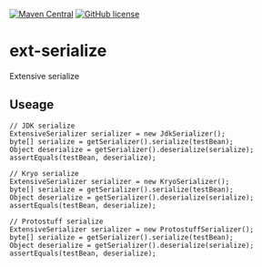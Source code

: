 [![Maven Central](https://img.shields.io/maven-central/v/io.github.qianlixy/ext-serialize.svg)](https://search.maven.org/search?q=a:ext-serialize)
[![GitHub license](https://img.shields.io/github/license/qianlixy/ext-serialize.svg)](https://github.com/qianlixy/ext-serialize/blob/master/LICENSE)

# ext-serialize
Extensive serialize

## Useage
```
// JDK serialize
ExtensiveSerializer serializer = new JdkSerializer();
byte[] serialize = getSerializer().serialize(testBean);
Object deserialize = getSerializer().deserialize(serialize);
assertEquals(testBean, deserialize);

// Kryo serialize
ExtensiveSerializer serializer = new KryoSerializer();
byte[] serialize = getSerializer().serialize(testBean);
Object deserialize = getSerializer().deserialize(serialize);
assertEquals(testBean, deserialize);

// Protostuff serialize
ExtensiveSerializer serializer = new ProtostuffSerializer();
byte[] serialize = getSerializer().serialize(testBean);
Object deserialize = getSerializer().deserialize(serialize);
assertEquals(testBean, deserialize);
```
